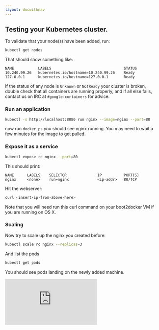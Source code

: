 ```yaml
---
layout: docwithnav
---
```

<!-- BEGIN MUNGE: UNVERSIONED_WARNING -->


<!-- END MUNGE: UNVERSIONED_WARNING -->
## Testing your Kubernetes cluster.

To validate that your node(s) have been added, run:

```sh
kubectl get nodes
```

That should show something like:
```
NAME           LABELS                                 STATUS
10.240.99.26   kubernetes.io/hostname=10.240.99.26    Ready
127.0.0.1      kubernetes.io/hostname=127.0.0.1       Ready
```

If the status of any node is ```Unknown``` or ```NotReady``` your cluster is broken, double check that all containers are running properly, and if all else fails, contact us on IRC at
```#google-containers``` for advice.

### Run an application
```sh
kubectl -s http://localhost:8080 run nginx --image=nginx --port=80
```

now run ```docker ps``` you should see nginx running.  You may need to wait a few minutes for the image to get pulled.

### Expose it as a service
```sh
kubectl expose rc nginx --port=80
```

This should print:
```
NAME      LABELS    SELECTOR              IP          PORT(S)
nginx     <none>    run=nginx             <ip-addr>   80/TCP
```

Hit the webserver:
```sh
curl <insert-ip-from-above-here>
```

Note that you will need run this curl command on your boot2docker VM if you are running on OS X.

### Scaling 

Now try to scale up the nginx you created before:

```sh
kubectl scale rc nginx --replicas=3
```

And list the pods

```sh
kubectl get pods
```

You should see pods landing on the newly added machine.


<!-- BEGIN MUNGE: GENERATED_ANALYTICS -->
[![Analytics](https://kubernetes-site.appspot.com/UA-36037335-10/GitHub/docs/getting-started-guides/docker-multinode/testing.md?pixel)]()
<!-- END MUNGE: GENERATED_ANALYTICS -->
